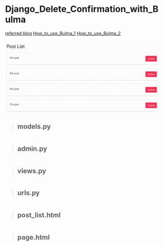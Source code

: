 # Django_Delete_Confirmation_with_Bulma

[referred blog](https://narito.ninja/blog/detail/119/)
[How_to_use_Bulma_1](https://pypi.org/project/django-simple-bulma/)
[How_to_use_Bulma_2](https://github.com/timonweb/django-bulma)

![Delete-Confirmation-with-Bulma](Delete-Confirmation-with-Bulma.gif)

> ## models.py
``` python

```

> ## admin.py
``` python

```

> ## views.py
``` python

```

> ## urls.py
``` python

```

> ## post_list.html
``` python

```

> ## page.html
``` python

```

